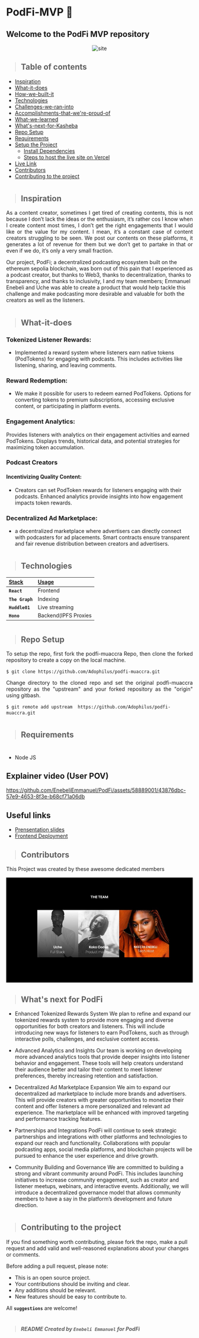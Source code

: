# PodFi-MVP  🌟

## Welcome to the PodFi MVP repository

<p align="center" width="100%">
  <img src="https://imgur.com/606yAR7.png" alt="site"/>
</p>

> ## Table of contents
- [Inspiration](#inspiration)
- [What-it-does](#what-it-does)
- [How-we-built-it](how-we-built-it)
- [Technologies](#technologies)
- [Challenges-we-ran-into](challenges-we-ran-into)
- [Accomplishments-that-we're-proud-of](accomplishmentst-hat-we're-proud-of)
- [What-we-learned](what-we-learned)
- [What's-next-for-Kasheba](What's-next-for-podfi)
- [Repo Setup](#repo-setup)
- [Requirements](#requirements)
- [Setup the Project](#setup-the-project)
  - [Install Dependencies](#install-dependencies)
  - [Steps to host the live site on Vercel](#steps-to-host-the-live-site-on-vercel)
- [Live Link](#live-link)
- [Contributors](#contributors)
- [Contributing to the project](#contributing-to-the-project)

  
#
> ## Inspiration
<p align="justify">
As a content creator, sometimes I get tired of creating contents, this is not because I don’t lack the ideas or the enthusiasm, it’s rather cos I know when I create content most times, I don’t get the right engagements that I would like or the value for my content. I mean, it’s a constant case of content creators struggling to be seen. We post our contents on these platforms, it generates a lot of revenue for them but we don’t get to partake in that or even if we do, it’s only a very small fraction.

Our project, PodFi; a decentralized podcasting ecosystem built on the ethereum sepolia blockchain, was born out of this pain that I experienced as a podcast creator, but thanks to Web3, thanks to decentralization, thanks to transparency, and thanks to inclusivity, I and my team  members; Emmanuel Enebeli and Uche was able to create a product that would help tackle this challenge and make podcasting more desirable and valuable for both the creators as well as the listeners.

</p>

#
> ## What-it-does
>


### Tokenized Listener Rewards:
- Implemented a reward system where listeners earn native tokens (PodTokens) for engaging with podcasts. This includes activities like listening, sharing, and leaving comments.

### Reward Redemption:
- We make it possible for  users to redeem earned PodTokens.
Options for converting tokens to premium subscriptions, accessing exclusive content, or participating in platform events.

### Engagement Analytics:
Provides listeners with analytics on their engagement activities and earned PodTokens.
Displays trends, historical data, and potential strategies for maximizing token accumulation.

### Podcast Creators
#### Incentivizing Quality Content:
- Creators can set PodToken rewards for listeners engaging with their podcasts.
Enhanced analytics provide insights into how engagement impacts token rewards.

### Decentralized Ad Marketplace:
-  a decentralized marketplace where advertisers can directly connect with podcasters for ad placements. Smart contracts ensure transparent and fair revenue distribution between creators and advertisers.


#
> ## Technologies
| <b><u>Stack</u></b> | <b><u>Usage</u></b> |
| :------------------ | :------------------ |
| **`React`**      | Frontend     |
| **`The Graph`**      | Indexing     |
| **`Huddle01`**      | Live streaming  |
| **`Hono`**      | Backend(IPFS Proxies|

#
> ## Repo Setup

<p align="justify">
To setup the repo, first fork the podfi-muaccra Repo, then clone the forked repository to create a copy on the local machine.
</p>

    $ git clone https://github.com/Adophilus/podfi-muaccra.git

<p align="justify">
Change directory to the cloned repo and set the original podfi-muaccra repository as the "upstream" and your forked repository as the "origin" using gitbash. 
</p>

    $ git remote add upstream  https://github.com/Adophilus/podfi-muaccra.git

#

> ## Requirements
#
- Node JS


## Explainer video (User POV)

https://github.com/EnebeliEmmanuel/PodFi/assets/58889001/43876dbc-57e9-4653-8f3e-b68cf71a06db


## Useful links

- [Prensentation slides](https://www.figma.com/proto/XQ5miYBS5ZJiSwjzRk0EpW/Hack-Template---HT-OS?node-id=1-6&t=rUOu39YW5c0eN0JA-0&scaling=contain&content-scaling=fixed&page-id=0%3A1&starting-point-node-id=1%3A6)
- [Frontend Deployment]()



> ## Contributors

This Project was created by these awesome dedicated members

<p align="center" width="100%">
  <img src="team.jpeg" alt="Team"/>
</p>


> ## What's next for PodFi
- Enhanced Tokenized Rewards System
We plan to refine and expand our tokenized rewards system to provide more engaging and diverse opportunities for both creators and listeners. This will include introducing new ways for listeners to earn PodTokens, such as through interactive polls, challenges, and exclusive content access.

- Advanced Analytics and Insights
Our team is working on developing more advanced analytics tools that provide deeper insights into listener behavior and engagement. These tools will help creators understand their audience better and tailor their content to meet listener preferences, thereby increasing retention and satisfaction.

- Decentralized Ad Marketplace Expansion
We aim to expand our decentralized ad marketplace to include more brands and advertisers. This will provide creators with greater opportunities to monetize their content and offer listeners a more personalized and relevant ad experience. The marketplace will be enhanced with improved targeting and performance tracking features.

- Partnerships and Integrations
PodFi will continue to seek strategic partnerships and integrations with other platforms and technologies to expand our reach and functionality. Collaborations with popular podcasting apps, social media platforms, and blockchain projects will be pursued to enhance the user experience and drive growth.

- Community Building and Governance
We are committed to building a strong and vibrant community around PodFi. This includes launching initiatives to increase community engagement, such as creator and listener meetups, webinars, and interactive events. Additionally, we will introduce a decentralized governance model that allows community members to have a say in the platform’s development and future direction.


#
> ## Contributing to the project

If you find something worth contributing, please fork the repo, make a pull request and add valid and well-reasoned explanations about your changes or comments.

Before adding a pull request, please note:

- This is an open source project.
- Your contributions should be inviting and clear.
- Any additions should be relevant.
- New features should be easy to contribute to.

All **`suggestions`** are welcome!
#
> ##### README Created by `Enebeli Emmanuel` for PodFi

